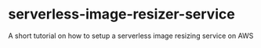 # serverless-image-resizer-service
A short tutorial on how to setup a serverless image resizing service on AWS
